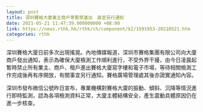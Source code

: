 ```yaml
---
layout: post
title: 深圳賽格大廈業主商戶等暫禁進出　直至另行通知
date: 2021-05-21 11:47:39.000000000 +08:00
link: https://news.rthk.hk/rthk/ch/component/k2/1591953-20210521.htm
categories: rthk
---
```


深圳賽格大廈日前多次出現搖晃。內地傳媒報道，深圳市賽格集團有限公司向大廈商戶發出通知，表示為確保大廈檢測工作順利進行，不受外界干擾，由今日凌晨起暫時禁止所有業主、商戶、租戶進出賽格大廈寫字樓和電子市場，等待相關檢測工作完成後再有序開放，有關事宜另行通知。賽格廣場管理處其後亦證實通知內容。

深圳市發布微信公號昨日宣布，專業機構對賽格大廈的振動、傾斜、沉降等情況進行即時監測，認為各項檢測資料正常，大廈主體結構安全，產生震動具體原因仍在進一步核查。
